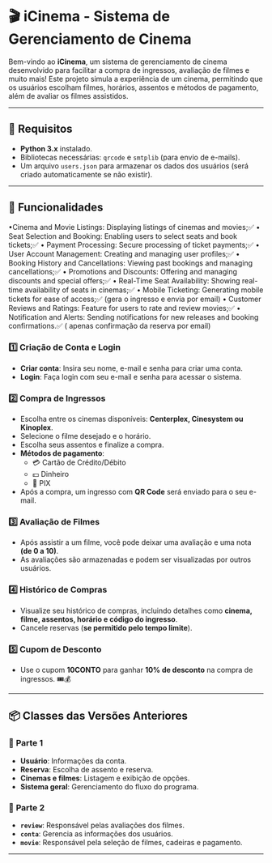 # 🎬 iCinema - Sistema de Gerenciamento de Cinema

Bem-vindo ao **iCinema**, um sistema de gerenciamento de cinema desenvolvido para facilitar a compra de ingressos, avaliação de filmes e muito mais! Este projeto simula a experiência de um cinema, permitindo que os usuários escolham filmes, horários, assentos e métodos de pagamento, além de avaliar os filmes assistidos.

---

## 📌 Requisitos

- **Python 3.x** instalado.
- Bibliotecas necessárias: `qrcode` e `smtplib` (para envio de e-mails).
- Um arquivo `users.json` para armazenar os dados dos usuários (será criado automaticamente se não existir).

---

## 🎥 Funcionalidades

•Cinema and Movie Listings: Displaying listings of cinemas and movies;✅
• Seat Selection and Booking: Enabling users to select seats and book tickets;✅
• Payment Processing: Secure processing of ticket payments;✅
• User Account Management: Creating and managing user profiles;✅
• Booking History and Cancellations: Viewing past bookings and managing cancellations;✅
• Promotions and Discounts: Offering and managing discounts and special offers;✅
• Real-Time Seat Availability: Showing real-time availability of seats in cinemas;✅
• Mobile Ticketing: Generating mobile tickets for ease of access;✅ (gera o ingresso e envia por email)
• Customer Reviews and Ratings: Feature for users to rate and review movies;✅
• Notification and Alerts: Sending notifications for new releases and booking confirmations.✅ ( apenas confirmação da reserva por email)

### 1️⃣ Criação de Conta e Login
- **Criar conta**: Insira seu nome, e-mail e senha para criar uma conta.
- **Login**: Faça login com seu e-mail e senha para acessar o sistema.

### 2️⃣ Compra de Ingressos
- Escolha entre os cinemas disponíveis: **Centerplex, Cinesystem ou Kinoplex**.
- Selecione o filme desejado e o horário.
- Escolha seus assentos e finalize a compra.
- **Métodos de pagamento**:
  - 💳 Cartão de Crédito/Débito
  - 💵 Dinheiro
  - 🔄 PIX
- Após a compra, um ingresso com **QR Code** será enviado para o seu e-mail.

### 3️⃣ Avaliação de Filmes
- Após assistir a um filme, você pode deixar uma avaliação e uma nota **(de 0 a 10)**.
- As avaliações são armazenadas e podem ser visualizadas por outros usuários.

### 4️⃣ Histórico de Compras
- Visualize seu histórico de compras, incluindo detalhes como **cinema, filme, assentos, horário e código do ingresso**.
- Cancele reservas (**se permitido pelo tempo limite**).

### 5️⃣ Cupom de Desconto
- Use o cupom **10CONTO** para ganhar **10% de desconto** na compra de ingressos. 🎟️💰

---

## 📦 Classes das Versões Anteriores

### 🔹 **Parte 1**
- **Usuário**: Informações da conta.
- **Reserva**: Escolha de assento e reserva.
- **Cinemas e filmes**: Listagem e exibição de opções.
- **Sistema geral**: Gerenciamento do fluxo do programa.

### 🔹 **Parte 2**
- **`review`**: Responsável pelas avaliações dos filmes.
- **`conta`**: Gerencia as informações dos usuários.
- **`movie`**: Responsável pela seleção de filmes, cadeiras e pagamento.

---

